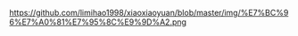 https://github.com/limihao1998/xiaoxiaoyuan/blob/master/img/%E7%BC%96%E7%A0%81%E7%95%8C%E9%9D%A2.png
